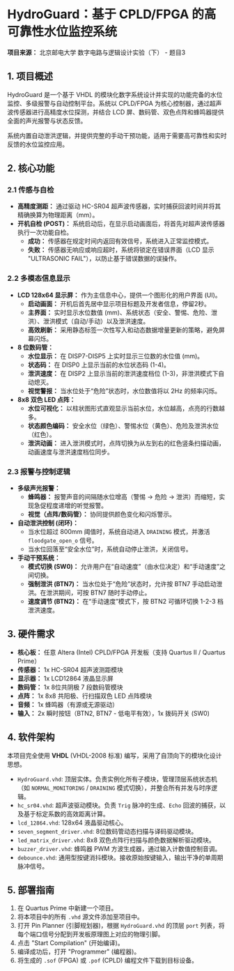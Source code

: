 # HydroGuard：基于 CPLD/FPGA 的高可靠性水位监控系统

**项目来源：** 北京邮电大学 数字电路与逻辑设计实验（下） - 题目3

## 1. 项目概述

HydroGuard 是一个基于 VHDL 的模块化数字系统设计并实现的功能完备的水位监控、多级报警与自动控制平台。系统以 CPLD/FPGA 为核心控制器，通过超声波传感器进行高精度水位探测，并结合 LCD 屏、数码管、双色点阵和蜂鸣器提供全面的声光报警与状态反馈。

系统内置自动泄洪逻辑，并提供完整的手动干预功能，适用于需要高可靠性和实时反馈的水位监控应用。

## 2. 核心功能

### 2.1 传感与自检
* **高精度测距：** 通过驱动 HC-SR04 超声波传感器，实时捕获回波时间并将其精确换算为物理距离（mm）。
* **开机自检 (POST)：** 系统启动后，在显示启动画面后，将首先对超声波传感器执行一次功能自检。
    * **成功：** 传感器在规定时间内返回有效信号，系统进入正常监控模式。
    * **失败：** 传感器无响应或响应超时，系统将锁定在错误界面（LCD 显示 "ULTRASONIC FAIL"），以防止基于错误数据的误操作。

### 2.2 多模态信息显示
* **LCD 128x64 显示屏：** 作为主信息中心，提供一个图形化的用户界面 (UI)。
    * **启动画面：** 开机后首先居中显示项目标题及开发者信息，停留2秒。
    * **主界面：** 实时显示水位数值 (mm)、系统状态（安全、警惕、危险、泄洪）、泄洪模式（自动/手动）以及泄洪速度。
    * **高效刷新：** 采用静态标签一次性写入和动态数据增量更新的策略，避免屏幕闪烁。
* **8 位数码管：**
    * **水位显示：** 在 DISP7-DISP5 上实时显示三位数的水位值 (mm)。
    * **状态码：** 在 DISP0 上显示当前的水位状态码 (1-4)。
    * **泄洪速度：** 在 DISP2 上显示当前的泄洪速度档位 (1-3)，非泄洪模式下自动熄灭。
    * **视觉警报：** 当水位处于“危险”状态时，水位数值将以 2Hz 的频率闪烁。
* **8x8 双色 LED 点阵：**
    * **水位可视化：** 以柱状图形式直观显示当前水位，水位越高，点亮的行数越多。
    * **状态颜色编码：** 安全水位（绿色）、警惕水位（黄色）、危险及泄洪水位（红色）。
    * **泄洪动画：** 进入泄洪模式时，点阵切换为从左到右的红色竖条扫描动画，动画速度与泄洪速度档位同步。

### 2.3 报警与控制逻辑
* **多级声光报警：**
    * **蜂鸣器：** 报警声音的间隔随水位增高（警惕 -> 危险 -> 泄洪）而缩短，实现急促程度递增的听觉报警。
    * **视觉（点阵/数码管）：** 协同提供颜色变化和闪烁警示。
* **自动泄洪控制 (闭环)：**
    * 当水位超过 800mm 阈值时，系统自动进入 `DRAINING` 模式，并激活 `floodgate_open_o` 信号。
    * 当水位回落至“安全水位”时，系统自动停止泄洪，关闭信号。
* **手动干预系统：**
    * **模式切换 (SW0)：** 允许用户在“自动速度”（由水位决定）和“手动速度”之间切换。
    * **强制泄洪 (BTN7)：** 当水位处于“危险”状态时，允许按 BTN7 手动启动泄洪。在泄洪期间，可按 BTN7 随时手动停止。
    * **速度调节 (BTN2)：** 在“手动速度”模式下，按 BTN2 可循环切换 1-2-3 档泄洪速度。

## 3. 硬件需求

* **核心板：** 任意 Altera (Intel) CPLD/FPGA 开发板（支持 Quartus II / Quartus Prime）
* **传感器：** 1x HC-SR04 超声波测距模块
* **显示器：** 1x LCD12864 液晶显示屏
* **数码管：** 1x 8位共阴极 7 段数码管模块
* **点阵：** 1x 8x8 共阳极、行扫描双色 LED 点阵模块
* **音频：** 1x 蜂鸣器（有源或无源驱动）
* **输入：** 2x 瞬时按钮（BTN2, BTN7 - 低电平有效），1x 拨码开关 (SW0)

## 4. 软件架构

本项目完全使用 **VHDL** (VHDL-2008 标准) 编写，采用了自顶向下的模块化设计思想。

* `HydroGuard.vhd`: 顶层实体。负责实例化所有子模块，管理顶层系统状态机（如 `NORMAL_MONITORING` / `DRAINING` 模式切换），并整合所有并发与时序逻辑。
* `hc_sr04.vhd`: 超声波驱动模块。负责 `Trig` 脉冲的生成、`Echo` 回波的捕获，以及基于标定系数的高效距离计算。
* `lcd_12864.vhd`: 128x64 液晶驱动核心。
* `seven_segment_driver.vhd`: 8位数码管动态扫描与译码驱动模块。
* `led_matrix_driver.vhd`: 8x8 双色点阵行扫描与颜色数据解析驱动模块。
* `buzzer_driver.vhd`: 蜂鸣器 PWM 方波生成器，通过输入计数值控制音调。
* `debounce.vhd`: 通用型按键消抖模块。接收原始按键输入，输出干净的单周期脉冲信号。

## 5. 部署指南

1.  在 Quartus Prime 中新建一个项目。
2.  将本项目中的所有 `.vhd` 源文件添加至项目中。
3.  打开 Pin Planner (引脚规划器)，根据 `HydroGuard.vhd` 的顶层 `port` 列表，将每个端口信号分配到开发板原理图上对应的物理引脚。
4.  点击 "Start Compilation" (开始编译)。
5.  编译成功后，打开 "Programmer" (编程器)。
6.  将生成的 `.sof` (FPGA) 或 `.pof` (CPLD) 编程文件下载到目标设备。
